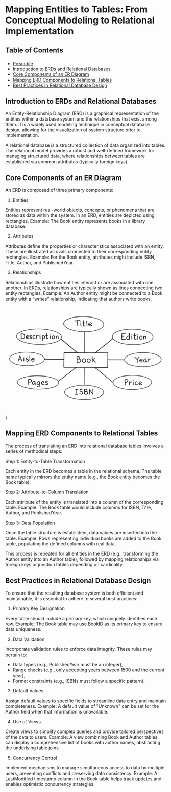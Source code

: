 <h1>Mapping Entities to Tables: From Conceptual Modeling to Relational Implementation</h1>

<h2>Table of Contents</h2>
<div class="alert alert-block alert-info" style="margin-top: 20px">
  <ul>
    <li><a href="#preamble">Preamble</a></li>
    <li><a href="#introduction">Introduction to ERDs and Relational Databases</a></li>
    <li><a href="#core-components">Core Components of an ER Diagram</a></li>
    <li><a href="#mapping">Mapping ERD Components to Relational Tables</a></li>
    <li><a href="#best-practices">Best Practices in Relational Database Design</a></li>
  </ul>
</div>


<h2 id="introduction">Introduction to ERDs and Relational Databases</h2>

An Entity-Relationship Diagram (ERD) is a graphical representation of the entities within a database system and the relationships that exist among them. It is a widely used modeling technique in conceptual database design, allowing for the visualization of system structure prior to implementation.

A relational database is a structured collection of data organized into tables. The relational model provides a robust and well-defined framework for managing structured data, where relationships between tables are established via common attributes (typically foreign keys).


<h2 id="core-components">Core Components of an ER Diagram</h2>

An ERD is composed of three primary components:

1. Entities

Entities represent real-world objects, concepts, or phenomena that are stored as data within the system. In an ERD, entities are depicted using rectangles.
Example: The Book entity represents books in a library database.

2. Attributes

Attributes define the properties or characteristics associated with an entity. These are illustrated as ovals connected to their corresponding entity rectangles.
Example: For the Book entity, attributes might include ISBN, Title, Author, and PublishedYear.

3. Relationships

Relationships illustrate how entities interact or are associated with one another. In ERDs, relationships are typically shown as lines connecting two entity rectangles.
Example: An Author entity might be connected to a Book entity with a “writes” relationship, indicating that authors write books.

![alt text](images/003_01.png)
)


<h2 id="mapping">Mapping ERD Components to Relational Tables</h2>

The process of translating an ERD into relational database tables involves a series of methodical steps:

Step 1: Entity-to-Table Transformation

Each entity in the ERD becomes a table in the relational schema. The table name typically mirrors the entity name (e.g., the Book entity becomes the Book table).

Step 2: Attribute-to-Column Translation

Each attribute of the entity is translated into a column of the corresponding table.
Example: The Book table would include columns for ISBN, Title, Author, and PublishedYear.

Step 3: Data Population

Once the table structure is established, data values are inserted into the table.
Example: Rows representing individual books are added to the Book table, populating the defined columns with real data.

This process is repeated for all entities in the ERD (e.g., transforming the Author entity into an Author table), followed by mapping relationships via foreign keys or junction tables depending on cardinality.

<h2 id="best-practices">Best Practices in Relational Database Design</h2>

To ensure that the resulting database system is both efficient and maintainable, it is essential to adhere to several best practices:

1. Primary Key Designation

Every table should include a primary key, which uniquely identifies each row.
Example: The Book table may use BookID as its primary key to ensure data uniqueness.

2. Data Validation

Incorporate validation rules to enforce data integrity. These rules may pertain to:
- Data types (e.g., PublishedYear must be an integer),
- Range checks (e.g., only accepting years between 1500 and the current year),
- Format constraints (e.g., ISBNs must follow a specific pattern).

3. Default Values

Assign default values to specific fields to streamline data entry and maintain completeness.
Example: A default value of "Unknown" can be set for the Author field when that information is unavailable.

4. Use of Views

Create views to simplify complex queries and provide tailored perspectives of the data to users.
Example: A view combining Book and Author tables can display a comprehensive list of books with author names, abstracting the underlying table joins.

5. Concurrency Control

Implement mechanisms to manage simultaneous access to data by multiple users, preventing conflicts and preserving data consistency.
Example: A LastModified timestamp column in the Book table helps track updates and enables optimistic concurrency strategies.

